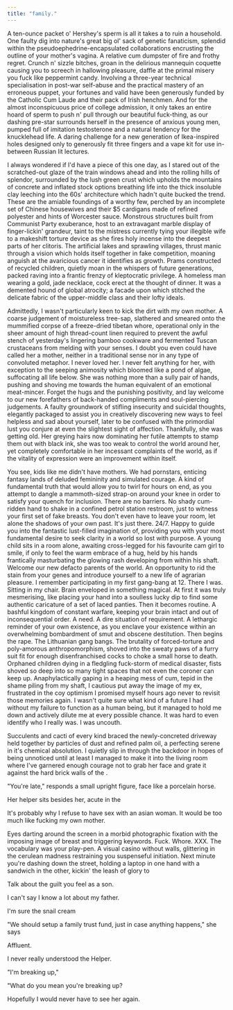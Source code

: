 ```yaml
---
title: "family."
---
```


<!-- Describe reproduction -->

A ten-ounce packet o' Hershey's sperm is all it takes a to ruin a household. One faulty dig into nature's great big ol' sack of genetic fanaticism, splendid within the pseudoephedrine-encapsulated collaborations encrusting the outline of your mother's vagina. A relative cum dumpster of fire and frothy regret. Crunch n' sizzle bitches, groan in the delirious mannequin coquette causing you to screech in hallowing pleasure, daffle at the primal misery you fuck like peppermint candy. Involving a three-year technical specialisation in post-war self-abuse and the practical mastery of an erroneous puppet, your fortunes and valid have been generously funded by the Catholic Cum Laude and their pack of Irish henchmen. And for the almost inconspicuous price of college admission, it only takes an entire hoard of sperm to push n' pull through our beautiful fuck-thing, as our dashing pre-star surrounds herself in the presence of anxious young men, pumped full of imitation testosterone and a natural tendency for the knucklehead life. A daring challenge for a new generation of Ikea-inspired holes designed only to generously fit three fingers and a vape kit for use in-between Russian lit lectures.

<!-- Describe suburbs -->

I always wondered if I'd have a piece of this one day, as I stared out of the scratched-out glaze of the train windows ahead and into the rolling hills of splendor, surrounded by the lush green crust which upholds the mountains of concrete and inflated stock options breathing life into the thick insoluble clay leeching into the 60s' architecture which hadn't quite bucked the trend. These are the amiable foundings of a worthy few, perched by an incomplete set of Chinese housewives and their $5 cardigans made of refined polyester and hints of Worcester sauce. Monstrous structures built from Communist Party exuberance, host to an extravagant marble display of finger-lickin' grandeur, taint to the mistress currently tying your illegible wife to a makeshift torture device as she fires holy incense into the deepest parts of her clitoris. The artificial lakes and sprawling villages, thrust manic through a vision which holds itself together in fake competition, moaning anguish at the avaricious cancer it identifies as growth. Prams constructed of recycled children, quietly moan in the whispers of future generations, packed raving into a frantic frenzy of kleptocratic privilege. A homeless man wearing a gold, jade necklace, cock erect at the thought of dinner. It was a demented hound of global atrocity; a facade upon which stitched the delicate fabric of the upper-middle class and their lofty ideals.

<!-- Describe mother -->

Admittedly, I wasn't particularly keen to kick the dirt with my own mother. A coarse judgement of moistureless tree-sap,  slathered and smeared onto the mummified corpse of a freeze-dried tibetan whore, operational only in the sheer amount of high thread-count linen required to prevent the awful stench of yesterday's lingering bamboo cookware and fermented Tuscan crustaceans from melding with your senses. I doubt you even could have called her a mother, neither in a traditional sense nor in any type of convoluted metaphor. I never loved her. I never felt anything for her, with exception to the seeping animosity which bloomed like a pond of algae, suffocating all life below. She was nothing more than a sully pair of hands, pushing and shoving me towards the human equivalent of an emotional meat-mincer. Forget the hugs and the punishing positivity, and lay welcome to our new forefathers of back-handed compliments and soul-piercing judgements. A faulty groundwork of stifling insecurity and suicidal thoughts, elegantly packaged to assist you in creatively discovering new ways to feel helpless and sad about yourself, later to be confused with the primordial lust you conjure at even the slightest sight of affection. Thankfully, she was getting old. Her greying hairs now dominating her futile attempts to stamp them out with black ink, she was too weak to control the world around her, yet completely comfortable in her incessant complaints of the world, as if the vitality of expression were an improvement within itself.

<!-- Describe porn -->

You see, kids like me didn't have mothers. We had pornstars, enticing fantasy lands of deluded femininity and simulated courage. A kind of  fundamental truth that would allow you to twirl for hours on end, as you attempt to dangle a mammoth-sized strap-on around your knee in order to satisfy your quench for inclusion. There are no barriers. No shady cum-ridden hand to shake in a confined petrol station restroom, just to witness your first set of fake breasts. You don't even have to leave your room, let alone the shadows of your own past. It's just there. 24/7. Happy to guide you into the fantastic lust-filled imagination of, providing you with your most fundamental desire to seek clarity in a world so lost with purpose. A young child sits in a room alone, awaiting cross-legged for his favourite cam girl to smile, if only to feel the warm embrace of a hug, held by his hands frantically masturbating the glowing rash developing from within his shaft. Welcome our new defacto parents of the world. An opportunity to rid the stain from your genes and introduce yourself to a new life of agrarian pleasure. I remember participating in my first gang-bang at 12. There I was. Sitting in my chair. Brain enveloped in something magical. At first it was truly mesmerising, like placing your hand into a soulless lucky dip to find some authentic caricature of a set of laced panties. Then it becomes routine. A bashful kingdom of constant warfare, keeping your brain intact and out of inconsequential order. A need. A dire situation of requirement. A lethargic reminder of your own existence, as you enclave your existence within an overwhelming bombardment of smut and obscene destitution. Then begins the rape. The Lithuanian gang bangs. The brutality of forced-torture and poly-amorous anthropomorphism, shoved into the sweaty paws of a furry suit fit for enough disenfranchised cocks to choke a small horse to death. Orphaned children dying in a fledgling fuck-storm of medical disaster, fists shoved so deep into so many tight spaces that not even the coroner can keep up. Anaphylactically gaping in a heaping mess of cum, tepid in the shame piling from my shaft, I cautious put away the image of my ex, frustrated in the coy optimism I promised myself hours ago never to revisit those memories again. I wasn't quite sure what kind of a future I had without my failure to function as a human being, but it managed to hold me down and actively dilute me at every possible chance. It was hard to even identify who I really was. I was uncouth.

<!-- Describe interaction with mother, as well as house -->

Succulents and cacti of every kind braced the newly-concreted driveway held together by particles of dust and refined palm oil, a perfecting serene in it's chemical absolution. I quietly slip in through the backdoor in hopes of being unnoticed until at least I managed to make it into the living room where I've garnered enough courage not to grab her face and grate it against the hard brick walls of the .

"You're late," responds a small upright figure, face like a porcelain horse.

Her helper sits besides her, acute in the

It's probably why I refuse to have sex with an asian woman. It would be too much like fucking my own mother.


Eyes darting around the screen in a morbid photographic fixation with the imposing image of breast and triggering keywords. Fuck. Whore. XXX. The vocabulary was your play-pen. A visual casino without walls, glittering in the cerulean madness restraining you suspenseful initiation. Next minute you're dashing down the street, holding a laptop in one hand with a sandwich in the other, kickin' the leash of glory to

Talk about the guilt you feel as a son.


<!-- Father -->

I can't say I know a lot about my father.


<!-- In the bathroom -->
I'm sure the snail cream


"We should setup a family trust fund, just in case anything happens," she says



<!-- Trip to the House -->

Affluent.

I never really understood the Helper.


<!-- I end up breaking up, never seeing her again -->

"I'm breaking up,"

"What do you mean you're breaking up?


Hopefully I would never have to see her again.
